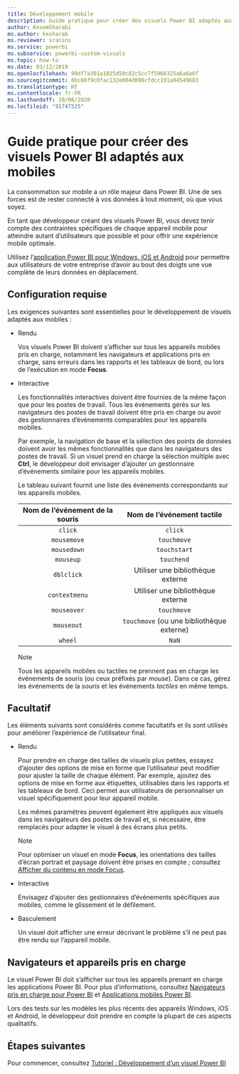 ```yaml
---
title: Développement mobile
description: Guide pratique pour créer des visuels Power BI adaptés aux mobiles
author: KesemSharabi
ms.author: kesharab
ms.reviewer: sranins
ms.service: powerbi
ms.subservice: powerbi-custom-visuals
ms.topic: how-to
ms.date: 03/12/2019
ms.openlocfilehash: 99df7a301a1025d50c82c5cc7f5966325a6a6a6f
ms.sourcegitcommit: 6bc66f9c0fac132e004d096cfdcc191a04549683
ms.translationtype: HT
ms.contentlocale: fr-FR
ms.lasthandoff: 10/06/2020
ms.locfileid: "91747525"
---
```

# <a name="how-to-create-mobile-friendly-power-bi-visuals"></a>Guide pratique pour créer des visuels Power BI adaptés aux mobiles
La consommation sur mobile a un rôle majeur dans Power BI. Une de ses forces est de rester connecté à vos données à tout moment, où que vous soyez.

En tant que développeur créant des visuels Power BI, vous devez tenir compte des contraintes spécifiques de chaque appareil mobile pour atteindre autant d’utilisateurs que possible et pour offrir une expérience mobile optimale.

Utilisez l’[application Power BI pour Windows, iOS et Android](../../consumer/mobile/mobile-apps-for-mobile-devices.md) pour permettre aux utilisateurs de votre entreprise d’avoir au bout des doigts une vue complète de leurs données en déplacement.

## <a name="requirements"></a>Configuration requise

Les exigences suivantes sont essentielles pour le développement de visuels adaptés aux mobiles :

- Rendu

  Vos visuels Power BI doivent s’afficher sur tous les appareils mobiles pris en charge, notamment les navigateurs et applications pris en charge, sans erreurs dans les rapports et les tableaux de bord, ou lors de l’exécution en mode **Focus**. 

- Interactive

  Les fonctionnalités interactives doivent être fournies de la même façon que pour les postes de travail. Tous les événements gérés sur les navigateurs des postes de travail doivent être pris en charge ou avoir des gestionnaires d’événements comparables pour les appareils mobiles.
  
  Par exemple, la navigation de base et la sélection des points de données doivent avoir les mêmes fonctionnalités que dans les navigateurs des postes de travail. Si un visuel prend en charge la sélection multiple avec **Ctrl**, le développeur doit envisager d’ajouter un gestionnaire d’événements similaire pour les appareils mobiles.

  Le tableau suivant fournit une liste des événements correspondants sur les appareils mobiles.

  | Nom de l’événement de la souris | Nom de l’événement tactile |
  |:----------------:|:----------------:|
  | `click` | `click` |
  | `mousemove` | `touchmove` |
  | `mousedown` | `touchstart` |
  | `mouseup` | `touchend` |
  | `dblclick` | Utiliser une bibliothèque externe |
  | `contextmenu` | Utiliser une bibliothèque externe |
  | `mouseover` | `touchmove` |
  | `mouseout` | `touchmove` (ou une bibliothèque externe) |
  | `wheel` | `NaN` |

  > [!NOTE]
  > Tous les appareils mobiles ou tactiles ne prennent pas en charge les événements de souris (ou ceux préfixés par *mouse*). Dans ce cas, gérez les événements de la *souris* et les événements *tactiles* en même temps.

## <a name="optional"></a>Facultatif
Les éléments suivants sont considérés comme facultatifs et ils sont utilisés pour améliorer l’expérience de l’utilisateur final.

- Rendu

  Pour prendre en charge des tailles de visuels plus petites, essayez d’ajouter des options de mise en forme que l’utilisateur peut modifier pour ajuster la taille de chaque élément. Par exemple, ajoutez des options de mise en forme aux étiquettes, utilisables dans les rapports et les tableaux de bord. Ceci permet aux utilisateurs de personnaliser un visuel spécifiquement pour leur appareil mobile.
  
  Les mêmes paramètres peuvent également être appliqués aux visuels dans les navigateurs des postes de travail et, si nécessaire, être remplacés pour adapter le visuel à des écrans plus petits.

  > [!NOTE]
  > Pour optimiser un visuel en mode **Focus**, les orientations des tailles d’écran portrait et paysage doivent être prises en compte ; consultez [Afficher du contenu en mode Focus](../../consumer/end-user-focus.md).

- Interactive

  Envisagez d’ajouter des gestionnaires d’événements spécifiques aux mobiles, comme le glissement et le défilement.

- Basculement

  Un visuel doit afficher une erreur décrivant le problème s’il ne peut pas être rendu sur l’appareil mobile.

## <a name="supported-browsers-and-devices"></a>Navigateurs et appareils pris en charge
Le visuel Power BI doit s’afficher sur tous les appareils prenant en charge les applications Power BI. Pour plus d’informations, consultez [Navigateurs pris en charge pour Power BI](../../fundamentals/power-bi-browsers.md) et [Applications mobiles Power BI](../../consumer/mobile/mobile-apps-for-mobile-devices.md).

Lors des tests sur les modèles les plus récents des appareils Windows, iOS et Android, le développeur doit prendre en compte la plupart de ces aspects qualitatifs.

## <a name="next-steps"></a>Étapes suivantes
Pour commencer, consultez [Tutoriel : Développement d’un visuel Power BI](./custom-visual-develop-tutorial.md)